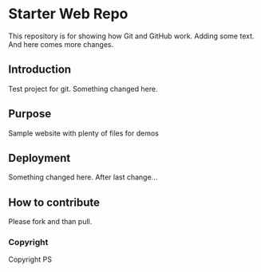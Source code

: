 # Starter Web Repo

This repository is for showing how Git and GitHub work.
Adding some text. And here comes more changes.

## Introduction

Test project for git. Something changed here.

## Purpose

Sample website with plenty of files for demos

## Deployment

Something changed here. After last change...

## How to contribute

Please fork and than pull.

### Copyright

Copyright PS
